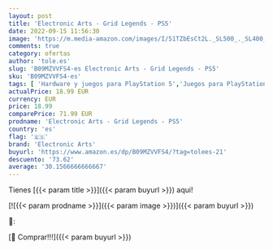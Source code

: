 ```yaml
---
layout: post
title: 'Electronic Arts - Grid Legends - PS5'
date: 2022-09-15 11:56:30
image: 'https://m.media-amazon.com/images/I/51TZbEsCt2L._SL500_._SL400_.jpg'
comments: true
category: ofertas
author: 'tole.es'
slug: 'B09MZVVFS4-es Electronic Arts - Grid Legends - PS5'
sku: 'B09MZVVFS4-es'
tags: [ 'Hardware y juegos para PlayStation 5','Juegos para PlayStation 5','Videojuegos','electronic arts','ps5','🇪🇸', ]
actualPrice: 18.99 EUR
currency: EUR
price: 18.99
comparePrice: 71.99 EUR
prodname: 'Electronic Arts - Grid Legends - PS5'
country: 'es'
flag: '🇪🇸'
brand: 'Electronic Arts'
buyurl: 'https://www.amazon.es/dp/B09MZVVFS4/?tag=tolees-21'
descuento: '73.62'
average: '30.1566666666667'
---
```


Tienes [{{< param title >}}]({{< param buyurl >}}) aqui!

[![{{< param prodname >}}]({{< param image >}})]({{< param buyurl >}})

🔎:


[🛒 Comprar!!!]({{< param buyurl >}})
